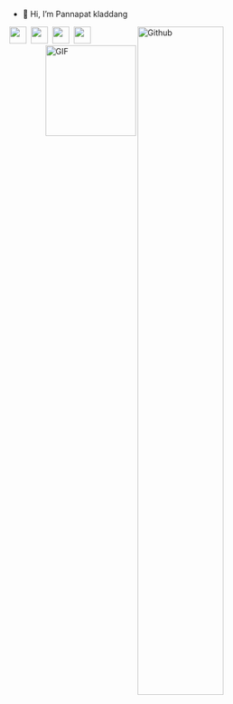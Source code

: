 - 👋 Hi, I’m Pannapat kladdang
 
<img width="55%" align="right" alt="Github" src="https://raw.githubusercontent.com/onimur/.github/master/.resources/git-header.svg" />
<img src="https://media.giphy.com/media/ObNTw8Uzwy6KQ/giphy.gif" width="30px">&nbsp;
<img src="https://media.giphy.com/media/ObNTw8Uzwy6KQ/giphy.gif" width="30px">&nbsp;
<img src="https://media.giphy.com/media/ObNTw8Uzwy6KQ/giphy.gif" width="30px">&nbsp;
<img src="https://media.giphy.com/media/ObNTw8Uzwy6KQ/giphy.gif" width="30px">&nbsp;
<img align="right" alt="GIF" height="160px" src="https://media.giphy.com/media/Ah3zHH7hvsSB2/giphy.gif" />


<!---
Pannapatkladdang/Pannapatkladdang is a ✨ special ✨ repository because its `README.md` (this file) appears on your GitHub profile.
You can click the Preview link to take a look at your changes.
--->
